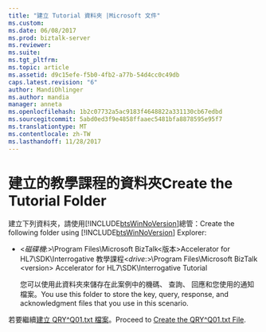 ```yaml
---
title: "建立 Tutorial 資料夾 |Microsoft 文件"
ms.custom: 
ms.date: 06/08/2017
ms.prod: biztalk-server
ms.reviewer: 
ms.suite: 
ms.tgt_pltfrm: 
ms.topic: article
ms.assetid: d9c15efe-f5b0-4fb2-a77b-54d4cc0c49db
caps.latest.revision: "6"
author: MandiOhlinger
ms.author: mandia
manager: anneta
ms.openlocfilehash: 1b2c07732a5ac9183f4648822a331130cb67edbd
ms.sourcegitcommit: 5abd0ed3f9e4858ffaaec5481bfa8878595e95f7
ms.translationtype: MT
ms.contentlocale: zh-TW
ms.lasthandoff: 11/28/2017
---
```

# <a name="create-the-tutorial-folder"></a><span data-ttu-id="86c68-102">建立的教學課程的資料夾</span><span class="sxs-lookup"><span data-stu-id="86c68-102">Create the Tutorial Folder</span></span>
<span data-ttu-id="86c68-103">建立下列資料夾，請使用[!INCLUDE[btsWinNoVersion](../../includes/btswinnoversion-md.md)]總管：</span><span class="sxs-lookup"><span data-stu-id="86c68-103">Create the following folder using [!INCLUDE[btsWinNoVersion](../../includes/btswinnoversion-md.md)] Explorer:</span></span>  
  
-   <span data-ttu-id="86c68-104">\<*磁碟機*:\>\Program Files\Microsoft BizTalk\<版本\>Accelerator for HL7\SDK\Interrogative 教學課程</span><span class="sxs-lookup"><span data-stu-id="86c68-104">\<*drive*:\>\Program Files\Microsoft BizTalk \<version\> Accelerator for HL7\SDK\Interrogative Tutorial</span></span>  
  
     <span data-ttu-id="86c68-105">您可以使用此資料夾來儲存在此案例中的機碼、 查詢、 回應和您使用的通知檔案。</span><span class="sxs-lookup"><span data-stu-id="86c68-105">You use this folder to store the key, query, response, and acknowledgment files that you use in this scenario.</span></span>  
  
 <span data-ttu-id="86c68-106">若要繼續[建立 QRY^Q01.txt 檔案](../../adapters-and-accelerators/accelerator-hl7/create-the-qry-q01-txt-file.md)。</span><span class="sxs-lookup"><span data-stu-id="86c68-106">Proceed to [Create the QRY^Q01.txt File](../../adapters-and-accelerators/accelerator-hl7/create-the-qry-q01-txt-file.md).</span></span>